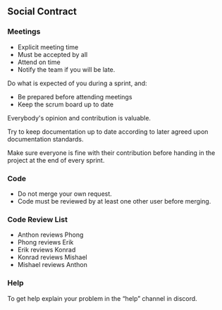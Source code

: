 ## Social Contract
### Meetings
* Explicit meeting time
* Must be accepted by all
* Attend on time
* Notify the team if you will be late.

Do what is expected of you during a sprint, and:
- Be prepared before attending meetings
- Keep the scrum board up to date

Everybody's opinion and contribution is valuable.

Try to keep documentation up to date according to later agreed upon documentation standards.

Make sure everyone is fine with their contribution before handing in the project at the end of every sprint.

### Code
* Do not merge your own request.
* Code must be reviewed by at least one other user before merging.

### Code Review List 
- Anthon reviews Phong
- Phong reviews Erik
- Erik reviews Konrad
- Konrad reviews Mishael
- Mishael reviews Anthon

### Help
To get help explain your problem in the “help” channel in discord.
